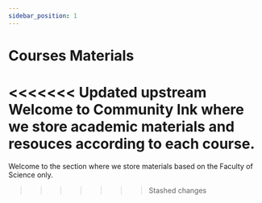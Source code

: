 ```yaml
---
sidebar_position: 1
---
```

# Courses Materials

<<<<<<< Updated upstream
Welcome to Community Ink where we store academic materials and resouces according to each course.
=======
Welcome to the section where we store materials based on the Faculty of Science only.
>>>>>>> Stashed changes
